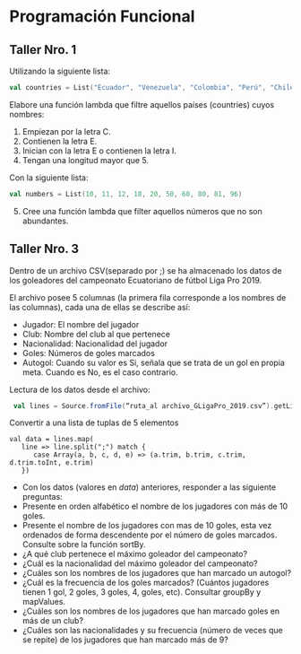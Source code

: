 # Programación Funcional
## Taller Nro. 1

Utilizando la siguiente lista:

```scala
val countries = List("Ecuador", "Venezuela", "Colombia", "Perú", "Chile", "Argentina", "Uruguay", "Paraguay", "Brasil")
```
Elabore una función lambda que filtre aquellos países (countries) cuyos nombres:
1. Empiezan por la letra C.
2. Contienen la letra E.
3. Inician con la letra E o contienen la letra I.
4. Tengan una longitud mayor que 5.

Con la siguiente lista:
```scala
val numbers = List(10, 11, 12, 18, 20, 50, 60, 80, 81, 96)
```
5. Cree una función lambda que filter aquellos números que no son abundantes.


## Taller Nro. 3

Dentro de un archivo CSV(separado por ;) se ha almacenado los datos de los goleadores del campeonato Ecuatoriano de fútbol Liga Pro 2019.

El archivo posee 5 columnas (la primera fila corresponde a los nombres de las columnas), cada una de ellas se describe así:
- Jugador: El nombre del jugador
- Club: Nombre del club al que pertenece
- Nacionalidad: Nacionalidad del jugador
- Goles: Números de goles marcados
- Autogol: Cuando su valor es Si, señala que se trata de un gol en propia meta. Cuando es No, es el caso contrario.

Lectura de los datos desde el archivo:

```scala
 val lines = Source.fromFile(“ruta_al archivo_GLigaPro_2019.csv”).getLines.drop(1).toList
```

Convertir a una lista de tuplas de 5 elementos

```
val data = lines.map(
   line => line.split(";") match { 
      case Array(a, b, c, d, e) => (a.trim, b.trim, c.trim, d.trim.toInt, e.trim) 
   })
```

- Con los datos (valores en *data*) anteriores, responder a las siguiente preguntas:
- Presente en orden alfabético el nombre de los jugadores con más de 10 goles.
- Presente el nombre de los jugadores con mas de 10 goles, esta vez ordenados de forma descendente por el número de goles marcados. Consulte sobre la función sortBy.
- ¿A qué club pertenece el máximo goleador del campeonato?
- ¿Cuál es la nacionalidad del máximo goleador del campeonato?
- ¿Cuáles son los nombres de los jugadores que han marcado un autogol?
- ¿Cuál es la frecuencia de los goles marcados? (Cuántos jugadores tienen 1 gol, 2 goles, 3 goles, 4, goles, etc). Consultar groupBy y mapValues.
- ¿Cuáles son los nombres de los jugadores que han marcado goles en más de un club?
- ¿Cuáles son las nacionalidades y su frecuencia (número de veces que se repite) de los jugadores que han marcado más de 9?
